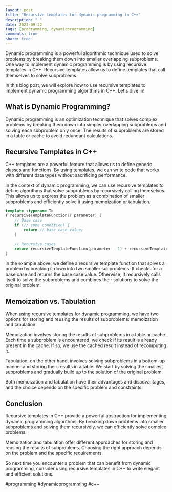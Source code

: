```yaml
---
layout: post
title: "Recursive templates for dynamic programming in C++"
description: " "
date: 2023-09-22
tags: [programming, dynamicprogramming]
comments: true
share: true
---
```


Dynamic programming is a powerful algorithmic technique used to solve problems by breaking them down into smaller overlapping subproblems. One way to implement dynamic programming is by using recursive templates in C++. Recursive templates allow us to define templates that call themselves to solve subproblems.

In this blog post, we will explore how to use recursive templates to implement dynamic programming algorithms in C++. Let's dive in!

## What is Dynamic Programming?

Dynamic programming is an optimization technique that solves complex problems by breaking them down into simpler overlapping subproblems and solving each subproblem only once. The results of subproblems are stored in a table or cache to avoid redundant calculations.

## Recursive Templates in C++

C++ templates are a powerful feature that allows us to define generic classes and functions. By using templates, we can write code that works with different data types without sacrificing performance.

In the context of dynamic programming, we can use recursive templates to define algorithms that solve subproblems by recursively calling themselves. This allows us to express the problem as a combination of smaller subproblems and efficiently solve it using memoization or tabulation.

```cpp
template <typename T>
T recursiveTemplateFunction(T parameter) {
    // Base case
    if (// some condition) {
        return // base case value;
    }

    // Recursive cases
    return recursiveTemplateFunction(parameter - 1) + recursiveTemplateFunction(parameter - 2);
}
```

In the example above, we define a recursive template function that solves a problem by breaking it down into two smaller subproblems. It checks for a base case and returns the base case value. Otherwise, it recursively calls itself to solve the subproblems and combines their solutions to solve the original problem.

## Memoization vs. Tabulation

When using recursive templates for dynamic programming, we have two options for storing and reusing the results of subproblems: memoization and tabulation.

Memoization involves storing the results of subproblems in a table or cache. Each time a subproblem is encountered, we check if its result is already present in the cache. If so, we use the cached result instead of recomputing it.

Tabulation, on the other hand, involves solving subproblems in a bottom-up manner and storing their results in a table. We start by solving the smallest subproblems and gradually build up to the solution of the original problem.

Both memoization and tabulation have their advantages and disadvantages, and the choice depends on the specific problem and constraints.

## Conclusion

Recursive templates in C++ provide a powerful abstraction for implementing dynamic programming algorithms. By breaking down problems into smaller subproblems and solving them recursively, we can efficiently solve complex problems.

Memoization and tabulation offer different approaches for storing and reusing the results of subproblems. Choosing the right approach depends on the problem and the specific requirements.

So next time you encounter a problem that can benefit from dynamic programming, consider using recursive templates in C++ to write elegant and efficient solutions.

#programming #dynamicprogramming #c++